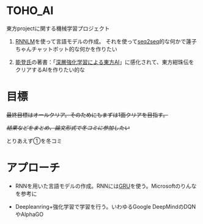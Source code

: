 # TOHO_AI

東方projectに関する機械学習プロジェクト

1. [RNNLM](http://www.fit.vutbr.cz/research/groups/speech/publi/2010/mikolov_interspeech2010_IS100722.pdf)を使って言語モデルの作成。
それを使って[seq2seq](https://arxiv.org/pdf/1409.3215v3.pdf)的な何かで蓮子ちゃんチャットボット的な何かを作りたい

2. [能登氏](https://twitter.com/ntddk)の著書：「[深層強化学習による東方AI](https://booth.pm/ja/items/245254)」に感化されて、東方紺珠伝をクリアするAIを作りたい的な

# 目標
~~最終目標はオールクリア。そのためにもまずは1面クリアを目指す。~~

~~*結果などをまとめ、論文形式で冬コミに参加したい*~~

とりあえず①を冬コミ

# アプローチ

* RNNを用いた言語モデルの作成。RNNには[GRU](https://arxiv.org/pdf/1412.3555v1.pdf)を使う。Microsoftのりんなを参考に

* Deepleanring+強化学習で学習を行う。いわゆるGoogle DeepMindのDQNやAlphaGO